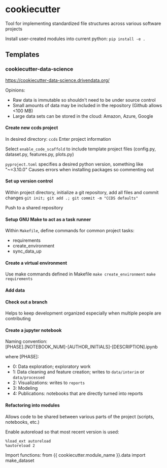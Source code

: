 # cookiecutter

Tool for implementing standardized file structures across various software projects

Install user-created modules into current python:
`pip install -e .`


## Templates

### cookiecutter-data-science
https://cookiecutter-data-science.drivendata.org/


Opinions:
* Raw data is immutable so shouldn't need to be under source control
* Small amounts of data may be included in the repository (Github allows <100 MB)
* Large data sets can be stored in the cloud:  Amazon, Azure, Google

#### Create new ccds project
In desired directory:  `ccds`
Enter project information 

Select `enable_code_scaffold` to include template project files (config.py, dataset.py, features.py, plots.py)

`pyproject.toml` specifies a desired python version, something like "~=3.10.0"
Causes errors when installing packages so commenting out

#### Set up version control
Within project directory, initialize a git repository, add all files and commit changes
`git init; git add .; git commit -m "CCDS defaults"`

Push to a shared repository


#### Setup GNU Make to act as a task runner

Within `Makefile`, define commands for common project tasks:
* requirements
* create_environment
* sync_data_up

#### Create a virtual environment

Use make commands defined in Makefile
`make create_environment`
`make requirements`


#### Add data

#### Check out a branch

Helps to keep development organized especially when multiple people are contributing


#### Create a jupyter notebook

Naming convention:  
[PHASE].[NOTEBOOK_NUM]-[AUTHOR_INITIALS]-[DESCRIPTION].ipynb

where [PHASE]:
* 0:  Data exploration; exploratory work
* 1:  Data cleaning and feature creation; writes to `data/interim` or `data/processed`
* 2:  Visualizations:  writes to `reports`
* 3:  Modeling
* 4:  Publications:  notebooks that are directly turned into reports


#### Refactoring into modules

Allows code to be shared between various parts of the project (scripts, notebooks, etc.)

Enable autoreload so that most recent version is used:
```
%load_ext autoreload
%autoreload 2
```

Import functions:
from {{ cookiecutter.module_name }}.data import make_dataset
